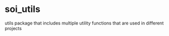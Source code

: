 # soi_utils
utils package that includes multiple utility functions that are used in different projects

